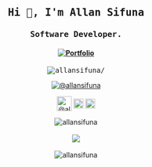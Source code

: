 <h2 align="center" class="text-purple"><samp><strong>Hi 👋, I'm Allan Sifuna</strong></samp></h2>
<h3 align="center"><samp><strong>Software Developer.</strong></samp></h3>
<h4 align="center">
 <a href=https://allansifuna.ml/ target="_blank"><img align="center" src=https://img.shields.io/badge/Portfolio-Website-orange?style=for-the-badge alt="Portfolio" />  </a>

</h4>
<p align="center"><samp> <img src=https://komarev.com/ghpvc/?username=allansifuna alt=allansifuna/></samp> </p>
<p align="center">
 <a href=https://allansifuna.ml/ target="_blank"><img align="center" src=https://img.shields.io/badge/Ask%20me-anything-1abc9c.svg alt="@allansifuna" /></a>
<p>

<p align="center">
<a href=https://dev.to/allanns target="_blank"><img align="center" src=https://cdn.jsdelivr.net/npm/simple-icons@3.0.1/icons/dev-dot-to.svg alt="@allanns" height="30" width="30" color="white" /></a>
<a href=https://twitter.com/@sifuna324 target="_blank"><img align="center" src=https://cdn.jsdelivr.net/npm/simple-icons@3.0.1/icons/twitter.svg alt="@sifuna324" height="20" width="20" /></a>
<a href=https://www.linkedin.com/in/allan-sifuna-623955159 target="_blank"><img align="center" src=https://cdn.jsdelivr.net/npm/simple-icons@3.0.1/icons/linkedin.svg alt="allan-sifuna-623955159" height="20" width="20" /></a>
</p>

<div align="center">
 <img src=https://github-readme-stats.vercel.app/api?username=allansifuna&show_icons=true&count_private=true&icon_color=f86b11&theme=radical alt=allansifuna />
</div>
<br>
<div align="center">
 <img src=https://github-readme-stats.vercel.app/api/top-langs/?username=allansifuna&layout=Compact&icon_color=f86b11&theme=radical />
</div>
<br>
<div align="center">
 <img src=https://github-readme-stats.vercel.app/api/wakatime?username=AllanNS&show_icons=true&count_private=true&icon_color=f86b11&theme=radical alt=allansifuna />
</div>



